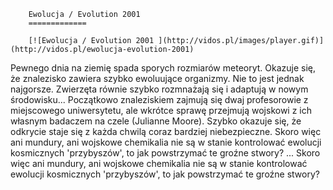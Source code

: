 
        Ewolucja / Evolution 2001 
        =============
        
        [![Ewolucja / Evolution 2001 ](http://vidos.pl/images/player.gif)](http://vidos.pl/ewolucja-evolution-2001)
        
        
 Pewnego dnia na ziemię spada sporych rozmiarów meteoryt. Okazuje się, że znalezisko zawiera szybko ewoluujące organizmy. Nie to jest jednak najgorsze. Zwierzęta równie szybko rozmnażają się i adaptują w nowym środowisku... Początkowo znaleziskiem zajmują się dwaj profesorowie z miejscowego uniwersytetu, ale wkrótce sprawę przejmują wojskowi z ich własnym badaczem na czele (Julianne Moore). Szybko okazuje się, że odkrycie staje się z każda chwilą coraz bardziej niebezpieczne. Skoro więc ani mundury, ani wojskowe chemikalia nie są w stanie kontrolować ewolucji kosmicznych 'przybyszów', to jak powstrzymać te groźne stwory?  ... Skoro więc ani mundury, ani wojskowe chemikalia nie są w stanie kontrolować ewolucji kosmicznych 'przybyszów', to jak powstrzymać te groźne stwory?
    